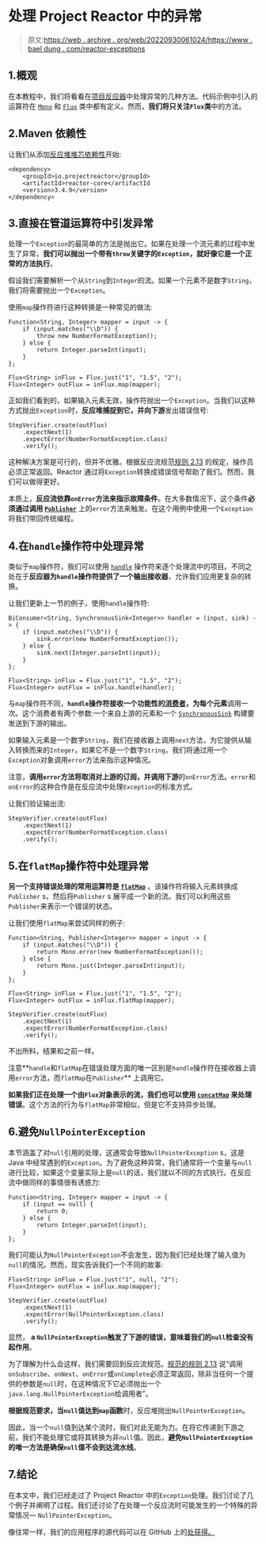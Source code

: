 # 处理 Project Reactor 中的异常

> 原文:[https://web . archive . org/web/20220930061024/https://www . bael dung . com/reactor-exceptions](https://web.archive.org/web/20220930061024/https://www.baeldung.com/reactor-exceptions)

## 1.概观

在本教程中，我们将看看在[项目反应器](/web/20220625074631/https://www.baeldung.com/reactor-core)中处理异常的几种方法。代码示例中引入的运算符在 [`Mono`](https://web.archive.org/web/20220625074631/https://projectreactor.io/docs/core/release/api/reactor/core/publisher/Mono.html) 和 [`Flux`](https://web.archive.org/web/20220625074631/https://projectreactor.io/docs/core/release/api/reactor/core/publisher/Flux.html) 类中都有定义。然而，**我们将只关注`Flux`类**中的方法。

## 2.Maven 依赖性

让我们从添加[反应堆堆芯依赖性](https://web.archive.org/web/20220625074631/https://search.maven.org/search?q=g:%22io.projectreactor%22%20a:%22reactor-core%22)开始:

```
<dependency>
    <groupId>io.projectreactor</groupId>
    <artifactId>reactor-core</artifactId
    <version>3.4.9</version>
</dependency>
```

## 3.直接在管道运算符中引发异常

处理一个`Exception`的最简单的方法是抛出它。如果在处理一个流元素的过程中发生了异常，**我们可以抛出一个带有`throw`关键字的`Exception`，就好像它是一个正常的方法执行**。

假设我们需要解析一个从`String`到`Integer`的流。如果一个元素不是数字`String`，我们将需要抛出一个`Exception`。

使用`map`操作符进行这种转换是一种常见的做法:

```
Function<String, Integer> mapper = input -> {
    if (input.matches("\\D")) {
        throw new NumberFormatException();
    } else {
        return Integer.parseInt(input);
    }
};

Flux<String> inFlux = Flux.just("1", "1.5", "2");
Flux<Integer> outFlux = inFlux.map(mapper);
```

正如我们看到的，如果输入元素无效，操作符抛出一个`Exception`。当我们以这种方式抛出`Exception`时，**反应堆捕捉到它，并向下游**发出错误信号:

```
StepVerifier.create(outFlux)
    .expectNext(1)
    .expectError(NumberFormatException.class)
    .verify();
```

这种解决方案是可行的，但并不优雅。根据反应流规范[规则 2.13](https://web.archive.org/web/20220625074631/https://github.com/reactive-streams/reactive-streams-jvm#2-subscriber-code) 的规定，操作员必须正常返回。Reactor 通过将`Exception`转换成错误信号帮助了我们。然而，我们可以做得更好。

本质上，**反应流依靠`onError`方法来指示故障条件**。在大多数情况下，这个条件**必须通过调用 [`Publisher`](https://web.archive.org/web/20220625074631/https://www.reactive-streams.org/reactive-streams-1.0.3-javadoc/org/reactivestreams/Publisher.html)** 上的`error`方法来触发。在这个用例中使用一个`Exception`将我们带回传统编程。

## 4.在`handle`操作符中处理异常

类似于`map`操作符，我们可以使用 [`handle`](https://web.archive.org/web/20220625074631/https://projectreactor.io/docs/core/release/api/reactor/core/publisher/Flux.html#handle-java.util.function.BiConsumer-) 操作符来逐个处理流中的项目。不同之处在于**反应器为`handle`操作符提供了一个输出接收器**，允许我们应用更复杂的转换。

让我们更新上一节的例子，使用`handle`操作符:

```
BiConsumer<String, SynchronousSink<Integer>> handler = (input, sink) -> {
    if (input.matches("\\D")) {
        sink.error(new NumberFormatException());
    } else {
        sink.next(Integer.parseInt(input));
    }
};

Flux<String> inFlux = Flux.just("1", "1.5", "2");
Flux<Integer> outFlux = inFlux.handle(handler);
```

与`map`操作符不同，**`handle`操作符接收一个功能性的[消费者](https://web.archive.org/web/20220625074631/https://docs.oracle.com/en/java/javase/11/docs/api/java.base/java/util/function/BiConsumer.html)，为每个元素**调用一次。这个消费者有两个参数:一个来自上游的元素和一个 [`SynchronousSink`](https://web.archive.org/web/20220625074631/https://projectreactor.io/docs/core/release/api/reactor/core/publisher/SynchronousSink.html) 构建要发送到下游的输出。

如果输入元素是一个数字`String`，我们在接收器上调用`next`方法，为它提供从输入转换而来的`Integer`。如果它不是一个数字`String`，我们将通过用一个`Exception`对象调用`error`方法来指示这种情况。

注意，**调用`error`方法将取消对上游的订阅，并调用下游**的`onError`方法。`error`和`onError`的这种合作是在反应流中处理`Exception`的标准方式。

让我们验证输出流:

```
StepVerifier.create(outFlux)
    .expectNext(1)
    .expectError(NumberFormatException.class)
    .verify();
```

## 5.在`flatMap`操作符中处理异常

**另一个支持错误处理的常用运算符是 [`flatMap`](https://web.archive.org/web/20220625074631/https://projectreactor.io/docs/core/release/api/reactor/core/publisher/Flux.html#flatMap-java.util.function.Function-)** 。该操作符将输入元素转换成`Publisher` s，然后将`Publisher` s 展平成一个新的流。我们可以利用这些`Publisher`来表示一个错误的状态。

让我们使用`flatMap`来尝试同样的例子:

```
Function<String, Publisher<Integer>> mapper = input -> {
    if (input.matches("\\D")) {
        return Mono.error(new NumberFormatException());
    } else {
        return Mono.just(Integer.parseInt(input));
    }
};

Flux<String> inFlux = Flux.just("1", "1.5", "2");
Flux<Integer> outFlux = inFlux.flatMap(mapper);

StepVerifier.create(outFlux)
    .expectNext(1)
    .expectError(NumberFormatException.class)
    .verify();
```

不出所料，结果和之前一样。

注意**`handle`和`flatMap`在错误处理方面的唯一区别是`handle`操作符在接收器上调用`error`方法，而`flatMap`在`Publisher`** 上调用它。

**如果我们正在处理一个由`Flux`对象表示的流，我们也可以使用 [`concatMap`](https://web.archive.org/web/20220625074631/https://projectreactor.io/docs/core/release/api/reactor/core/publisher/Flux.html#concatMap-java.util.function.Function-) 来处理错误**。这个方法的行为与`flatMap`非常相似，但是它不支持异步处理。

## 6.避免`NullPointerException`

本节涵盖了对`null`引用的处理，这通常会导致`NullPointerException` s，这是 Java 中经常遇到的`Exception`。为了避免这种异常，我们通常将一个变量与`null`进行比较，如果这个变量实际上是`null`的话，我们就以不同的方式执行。在反应流中做同样的事情很有诱惑力:

```
Function<String, Integer> mapper = input -> {
    if (input == null) {
        return 0;
    } else {
        return Integer.parseInt(input);
    }
};
```

我们可能认为`NullPointerException`不会发生，因为我们已经处理了输入值为`null`的情况。然而，现实告诉我们一个不同的故事:

```
Flux<String> inFlux = Flux.just("1", null, "2");
Flux<Integer> outFlux = inFlux.map(mapper);

StepVerifier.create(outFlux)
    .expectNext(1)
    .expectError(NullPointerException.class)
    .verify();
```

显然， **a `NullPointerException`触发了下游的错误，意味着我们的`null`检查没有起作用**。

为了理解为什么会这样，我们需要回到反应流规范。[规范的规则 2.13](https://web.archive.org/web/20220625074631/https://github.com/reactive-streams/reactive-streams-jvm#2-subscriber-code) 说“调用`onSubscribe`、`onNext`、`onError`或`onComplete`必须正常返回，除非当任何一个提供的参数是`null`时，在这种情况下它必须抛出一个`java.lang.NullPointerException`给调用者”。

**根据规范要求，当`null`值达到`map`函数**时，反应堆抛出`NullPointerException`。

因此，当一个`null`值到达某个流时，我们对此无能为力。在将它传递到下游之前，我们不能处理它或将其转换为非`null`值。因此，**避免`NullPointerException`的唯一方法是确保`null`值不会到达流水线**。

## 7.结论

在本文中，我们已经走过了 Project Reactor 中的`Exception`处理。我们讨论了几个例子并阐明了过程。我们还讨论了在处理一个反应流时可能发生的一个特殊的异常情况— `NullPointerException`。

像往常一样，我们的应用程序的源代码可以在 GitHub 上的[处获得。](https://web.archive.org/web/20220625074631/https://github.com/eugenp/tutorials/tree/master/reactor-core)